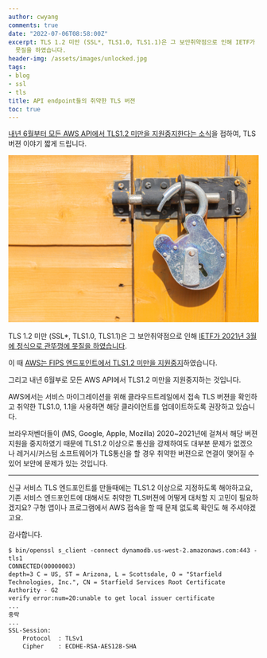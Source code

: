 ```yaml
---
author: cwyang
comments: true
date: "2022-07-06T08:58:00Z"
excerpt: TLS 1.2 미만 (SSL*, TLS1.0, TLS1.1)은 그 보안취약점으로 인해 IETF가 2021년 3월에 정식으로 관뚜껑에
  못질을 하였습니다.
header-img: /assets/images/unlocked.jpg
tags:
- blog
- ssl
- tls
title: API endpoint들의 취약한 TLS 버젼
toc: true
---
```

[내년 6월부터 모든 AWS API에서 TLS1.2 미만을 지원중지한다는 소식](https://aws.amazon.com/ko/blogs/security/tls-1-2-required-for-aws-endpoints/)을 접하여, TLS 버젼 이야기 짧게 드립니다.

![TLS 1.0, 1.1은 아주 취약해요!](/assets/images/unlocked.jpg)


TLS 1.2 미만 (SSL*, TLS1.0, TLS1.1)은 그 보안취약점으로 인해 [IETF가 2021년 3월에 정식으로 관뚜껑에 못질을 하였습니다](https://datatracker.ietf.org/doc/rfc8996/).

이 때 [AWS는 FIPS 엔드포인트에서 TLS1.2 미만을 지원중지](https://aws.amazon.com/ko/blogs/security/tls-1-2-required-for-aws-fips-endpoints/)하였습니다.

그리고 내년 6월부로 모든 AWS API에서 TLS1.2 미만을 지원중지하는 것입니다.

AWS에서는 서비스 마이그레이션을 위해 클라우드트레일에서 접속 TLS 버젼을 확인하고 취약한 TLS1.0, 1.1을 사용하면 해당 클라이언트를 업데이트하도록 권장하고 있습니다.


브라우저벤더들이 (MS, Google, Apple, Mozilla) 2020~2021년에 걸쳐서 해당 버젼 지원을 중지하였기 때문에 TLS1.2 이상으로 통신을 강제하여도 대부분 문제가 없겠으나
레거시/커스텀 소프트웨어가 TLS통신을 할 경우 취약한 버젼으로 연결이 맺어질 수 있어 보안에 문제가 있는 것입니다.

* * *

신규 서비스 TLS 엔드포인트를 만들때에는 TLS1.2 이상으로 지정하도록 해야하고요,
기존 서비스 엔드포인트에 대해서도 취약한 TLS버젼에 어떻게 대처할 지 고민이 필요하겠지요?
구형 앱이나 프로그램에서 AWS 접속을 할 때 문제 없도록 확인도 해 주셔야겠고요.

감사합니다.

```
$ bin/openssl s_client -connect dynamodb.us-west-2.amazonaws.com:443 -tls1
CONNECTED(00000003)
depth=3 C = US, ST = Arizona, L = Scottsdale, O = "Starfield Technologies, Inc.", CN = Starfield Services Root Certificate Authority - G2
verify error:num=20:unable to get local issuer certificate
...
중략
...
SSL-Session:
    Protocol  : TLSv1
    Cipher    : ECDHE-RSA-AES128-SHA
```
